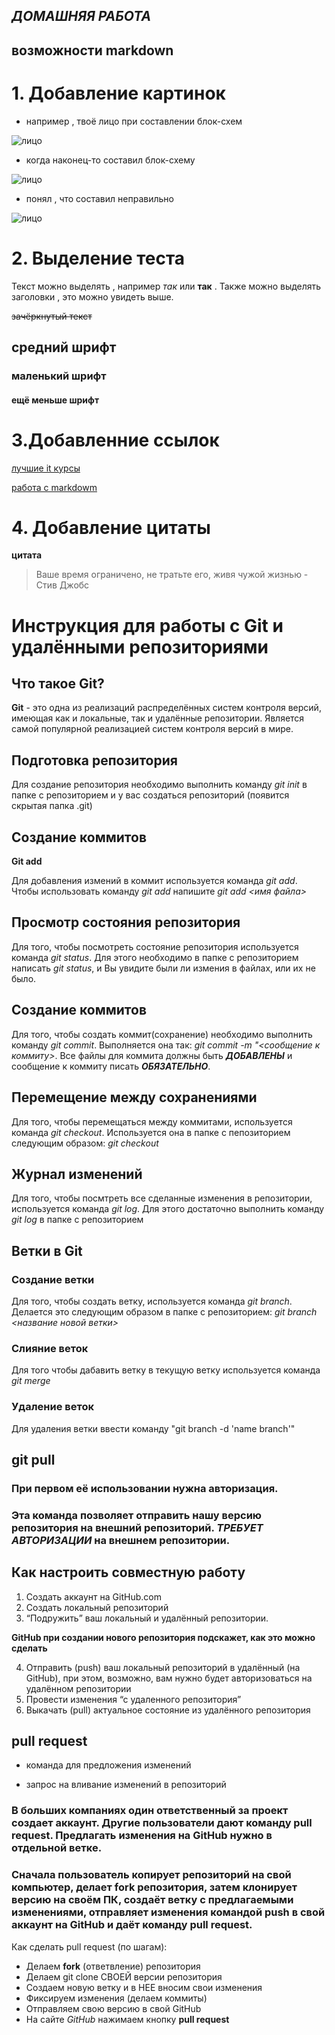 ## _ДОМАШНЯЯ РАБОТА_ ##

## возможности markdown

# 1.  Добавление картинок 

* например , твоё лицо при составлении блок-схем

![лицо](https://avatars.mds.yandex.net/get-images-cbir/2972534/-P5r8-GvBudBpvg9B1h8oQ6305/ocr)

* когда наконец-то составил блок-схему

![лицо](https://tlum.ru/uploads/0bbc9f816d3255016f582f6a87bf9d64ab4e25bd83d35715282fdd56de683d90.jpeg)

* понял , что составил неправильно

![лицо](https://avatars.mds.yandex.net/i?id=c7828975c78b5b023d5ddafb1dee0a02-5094289-images-thumbs&n=13)

# 2. Выделение теста


Текст можно выделять , например   *так* или **так** . Также можно выделять заголовки , это можно увидеть выше.

~~зачёркнутый текст~~

 ## средний шрифт 
 ### маленький шрифт 
 #### ещё меньше шрифт



# 3.Добавленние ссылок

[лучшие it курсы](https://gb.ru/sale?ad1=&utm_source=yandex&utm_medium=cpc&utm_campaign=8500_geekbrains_yandex_cpc_poisk_sale_ru_brand_gizatullin_77270980&utm_content=adg_4993100052|ad_12546666726|ph_40566094072|key_geekbrains|dev_desktop|pst_premium_1|rgnid_213_%D0%9C%D0%BE%D1%81%D0%BA%D0%B2%D0%B0|placement_none|creative_{creative_name}&utm_term=geekbrains&etext=&yclid=5476260255349658630)
 
 [работа с markdowm](https://www.markdownguide.org/basic-syntax/)

 # 4. Добавление цитаты

  **цитата** 
 > Ваше время ограничено, не тратьте его, живя чужой жизнью - Стив Джобс

 

# Инструкция для работы с Git и удалёнными репозиториями

## Что такое Git?

**Git** - это одна из реализаций распределённых систем контроля версий, имеющая как и локальные, так и удалённые репозитории. Является самой популярной реализацией систем контроля версий в мире.

## Подготовка репозитория

Для создание репозитория необходимо выполнить команду *git init* в папке с репозиторием и у вас создаться репозиторий (появится скрытая папка .git)

## Создание коммитов

**Git add**

Для добавления измений в коммит используется команда *git add*. Чтобы использовать команду *git add* напишите *git add <имя файла>*

## Просмотр состояния репозитория

Для того, чтобы посмотреть состояние репозитория используется команда *git status*. Для этого необходимо в папке с репозиторием написать *git status*, и Вы увидите были ли измения в файлах, или их не было.

## Создание коммитов

Для того, чтобы создать коммит(сохранение) необходимо выполнить команду *git commit*. Выполняется она так: *git commit -m "<сообщение к коммиту>*. Все файлы для коммита должны быть ***ДОБАВЛЕНЫ*** и сообщение к коммиту писать ***ОБЯЗАТЕЛЬНО***.

## Перемещение между сохранениями

Для того, чтобы перемещаться между коммитами, используется команда *git checkout*. Используется она в папке с пепозиторием следующим образом: *git checkout*
## Журнал изменений

Для того, чтобы посмтреть все сделанные изменения в репозитории, используется команда *git log*. Для этого достаточно выполнить команду *git log* в папке с репозиторием

## Ветки в Git

### Создание ветки

Для того, чтобы создать ветку, используется команда *git branch*. Делается это следующим образом в папке с репозиторием: *git branch <название новой ветки>*

### Слияние веток

Для того чтобы дабавить ветку в текущую ветку используется команда *git merge <name branch>*

### Удаление веток

Для удаления ветки ввести команду "git branch -d 'name branch'"
  
  ## git pull
### При первом её использовании нужна авторизация.
### Эта команда позволяет отправить нашу версию репозитория на внешний репозиторий. *ТРЕБУЕТ АВТОРИЗАЦИИ* на внешнем репозитории.

## Как настроить совместную работу

1. Создать аккаунт на GitHub.com
2. Создать локальный репозиторий
3. “Подружить” ваш локальный и удалённый репозитории. 
    
**GitHub при создании нового репозитория подскажет, как это можно сделать**
    
4. Отправить (push) ваш локальный репозиторий в удалённый (на GitHub), при этом, возможно, вам нужно будет авторизоваться на удалённом репозитории
5. Провести изменения “с удаленного репозитория”
6. Выкачать (pull) актуальное состояние из удалённого репозитория

## pull request

- команда для предложения изменений 

- запрос на вливание изменений в репозиторий

### В больших компаниях один ответственный за проект создает аккаунт. Другие пользователи дают команду **pull request**. Предлагать изменения на GitHub нужно в отдельной ветке. 
### Сначала пользователь копирует репозиторий на свой компьютер, делает fork репозитория, затем клонирует версию на своём ПК, создаёт ветку с предлагаемыми изменениями, отправляет изменения командой push в свой аккаунт на GitHub и даёт команду pull request.
 Как сделать pull request (по шагам):

- Делаем **fork** (ответвление) репозитория
- Делаем git clone СВОЕЙ версии репозитория
- Создаем новую ветку и в НЕЕ вносим свои изменения
- Фиксируем изменения (делаем коммиты)
- Отправляем свою версию в свой GitHub
- На сайте *GitHub* нажимаем кнопку **pull request**
